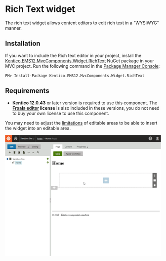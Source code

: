 # Rich Text widget

The rich text widget allows content editors to edit rich text in a "WYSIWYG" manner.

## Installation

If you want to include the Rich text editor in your project, install the [Kentico.EMS12.MvcComponents.Widget.RichText](https://www.nuget.org/packages/Kentico.EMS12.MvcComponents.Widget.RichText) NuGet package in your MVC project. Run the following command in the [Package Manager Console](https://docs.microsoft.com/en-us/nuget/consume-packages/install-use-packages-powershell):
```
PM> Install-Package Kentico.EMS12.MvcComponents.Widget.RichText
```

## Requirements
* **Kentico 12.0.43** or later version is required to use this component. The **[Froala editor](https://www.froala.com/wysiwyg-editor) license** is also included in these versions, you do not need to buy your own license to use this component.

You may need to adjust the [limitations](https://kentico.com/CMSPages/DocLinkMapper.ashx?version=latest&link=page_builder_editable_areas_mvc#CreatingpageswitheditableareasinMVC-Limitingwidgetsallowedinaneditablearea) of editable areas to be able to insert the widget into an editable area.

![Rich Text widget](/Kentico.Widget.RichText/RichTextWidget.gif)
